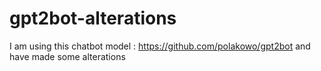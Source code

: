 # gpt2bot-alterations
I am using this chatbot model : https://github.com/polakowo/gpt2bot and have made some alterations
